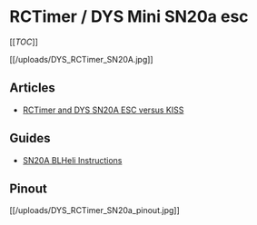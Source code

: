 # RCTimer / DYS Mini SN20a esc

[[_TOC_]]

[[/uploads/DYS_RCTimer_SN20A.jpg]]

## Articles

* [RCTimer and DYS SN20A ESC versus KISS](http://www.hacksmods.com/2015/04/rctimer-and-dys-sn20a-esc-versus-kiss/)

## Guides

* [SN20A BLHeli Instructions](http://www.rcgroups.com/forums/showpost.php?p=31286150&postcount=340)

## Pinout

[[/uploads/DYS_RCTimer_SN20a_pinout.jpg]]